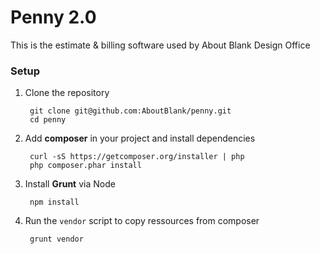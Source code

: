# Penny 2.0

This is the estimate & billing software used by About Blank Design Office 

### Setup

1. Clone the repository

        git clone git@github.com:AboutBlank/penny.git
        cd penny

2. Add **composer** in your project and install dependencies
		
        curl -sS https://getcomposer.org/installer | php
        php composer.phar install
 
3. Install **Grunt** via Node

        npm install
   
4. Run the `vendor` script to copy ressources from composer 

        grunt vendor